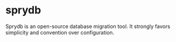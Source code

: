 # sprydb
Sprydb is an open-source database migration tool. It strongly favors simplicity and convention over configuration.
